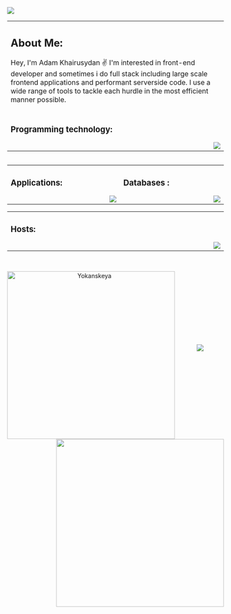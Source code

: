 <img src="https://cdn.discordapp.com/attachments/1028699199304372264/1068430352936345631/skeyaGit1.png" draggable="false">


<table>
	 <td width="1200px">
	 <h2>About Me:</h2>
		 <p>Hey, I'm Adam Khairusydan ✌️ I'm interested in front-end developer and sometimes i do full stack including large scale frontend applications and performant serverside code. I use a wide range of tools to tackle each hurdle in the most efficient manner possible. </p>
    
</td>
	<tr>
	<td width="1200px">
	<h3>Programming technology:</h3>
	<img align="right" src="https://skillicons.dev/icons?i=js,ts,nodejs,react,vue,vite"></td>
	</tr>
	<table>   

<table align="center">
	<tr>
		<td width="1200px">
	    <h3>Applications:</h3>
        <img align="right" src="https://skillicons.dev/icons?i=vscode,docker,git,stackoverflow,powershell" draggable="false">
		</td>
		<td width="1200px">
	    <h3>Databases :</h3>
        <img align="right" src="https://skillicons.dev/icons?i=mongodb,mysql" draggable="false">
		</td>
	</tr>
</table>
	
<table>
	<td width="1200px">
	<h3>Hosts:</h3>
	<img align="right" src="https://skillicons.dev/icons?i=aws,azure,gcp,heroku,cloudflare,workers,netlify"></td>
	</tr>
<table>   
</br>
<p align=center>
  <div align=center>
    <a href="https://github.com/Yokanskeya/Skeya" title="Go to Source">
      <img align="left" width=390 src="https://github-readme-streak-stats.herokuapp.com/?user=Yokanskeya&theme=react&border=61dafb&hide_border=true" alt="Yokanskeya" />
    </a>
    <a href="https://github.com/Yokanskeya/Skeya" title="Go to Source">
      <img align="right" width=390 src="https://github-readme-stats.vercel.app/api?username=Yokanskeya&show_icons=true&theme=react&border_color=61dafb&hide_border=true" />
    </a>
  </div>
  <br><br><br><br><br><br><br><br><br>
<br>
<div align="center">
<img src="https://lanyard.cnrad.dev/api/474239882877730837?hideTimestamp=true?hideProfile=true?hideStatus=true">
</div>
